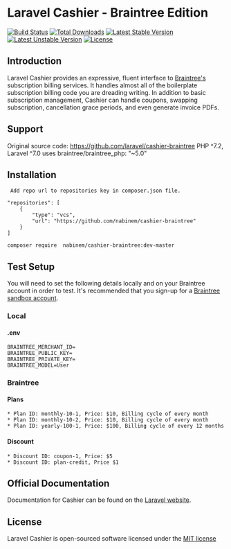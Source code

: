 # Laravel Cashier - Braintree Edition

[![Build Status](https://travis-ci.org/laravel/cashier-braintree.svg)](https://travis-ci.org/laravel/cashier-braintree)
[![Total Downloads](https://poser.pugx.org/laravel/cashier-braintree/d/total.svg)](https://packagist.org/packages/laravel/cashier-braintree)
[![Latest Stable Version](https://poser.pugx.org/laravel/cashier-braintree/v/stable.svg)](https://packagist.org/packages/laravel/cashier-braintree)
[![Latest Unstable Version](https://poser.pugx.org/laravel/cashier-braintree/v/unstable.svg)](https://packagist.org/packages/laravel/cashier-braintree)
[![License](https://poser.pugx.org/laravel/cashier-braintree/license.svg)](https://packagist.org/packages/laravel/cashier-braintree)

## Introduction

Laravel Cashier provides an expressive, fluent interface to [Braintree's](https://www.braintreepayments.com/) subscription billing services. It handles almost all of the boilerplate subscription billing code you are dreading writing. In addition to basic subscription management, Cashier can handle coupons, swapping subscription, cancellation grace periods, and even generate invoice PDFs.

## Support
   Original source code: https://github.com/laravel/cashier-braintree 
   PHP ^7.2, Laravel ^7.0
   uses braintree/braintree_php: "~5.0"
   
## Installation
     Add repo url to repositories key in composer.json file.

    "repositories": [
        {
            "type": "vcs",
            "url": "https://github.com/nabinem/cashier-braintree"
        }
    ]

    composer require  nabinem/cashier-braintree:dev-master

## Test Setup
You will need to set the following details locally and on your Braintree account in order to test. It's recommended that you sign-up for a [Braintree sandbox account](https://www.braintreepayments.com/sandbox).

### Local
#### .env
    BRAINTREE_MERCHANT_ID=
    BRAINTREE_PUBLIC_KEY=
    BRAINTREE_PRIVATE_KEY=
    BRAINTREE_MODEL=User

### Braintree
#### Plans
    * Plan ID: monthly-10-1, Price: $10, Billing cycle of every month
    * Plan ID: monthly-10-2, Price: $10, Billing cycle of every month
    * Plan ID: yearly-100-1, Price: $100, Billing cycle of every 12 months
#### Discount
    * Discount ID: coupon-1, Price: $5
    * Discount ID: plan-credit, Price $1


## Official Documentation

Documentation for Cashier can be found on the [Laravel website](http://laravel.com/docs/billing).

## License

Laravel Cashier is open-sourced software licensed under the [MIT license](http://opensource.org/licenses/MIT)
